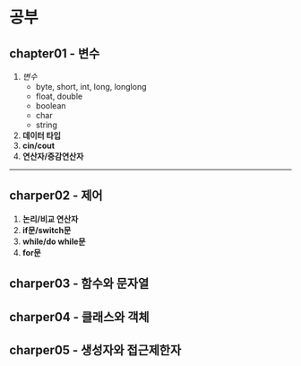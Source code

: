 # 공부

## chapter01 - 변수

1. _변수_
    - byte, short, int, long, longlong
    - float, double
    - boolean
    - char
    - string
2. __데이터 타입__
3. __cin/cout__
4. __연산자/증감연산자__
---

## charper02 - 제어
1. __논리/비교 연산자__
2. __if문/switch문__
3. __while/do while문__
4. __for문__

## charper03 - 함수와 문자열

## charper04 - 클래스와 객체

## charper05 - 생성자와 접근제한자
